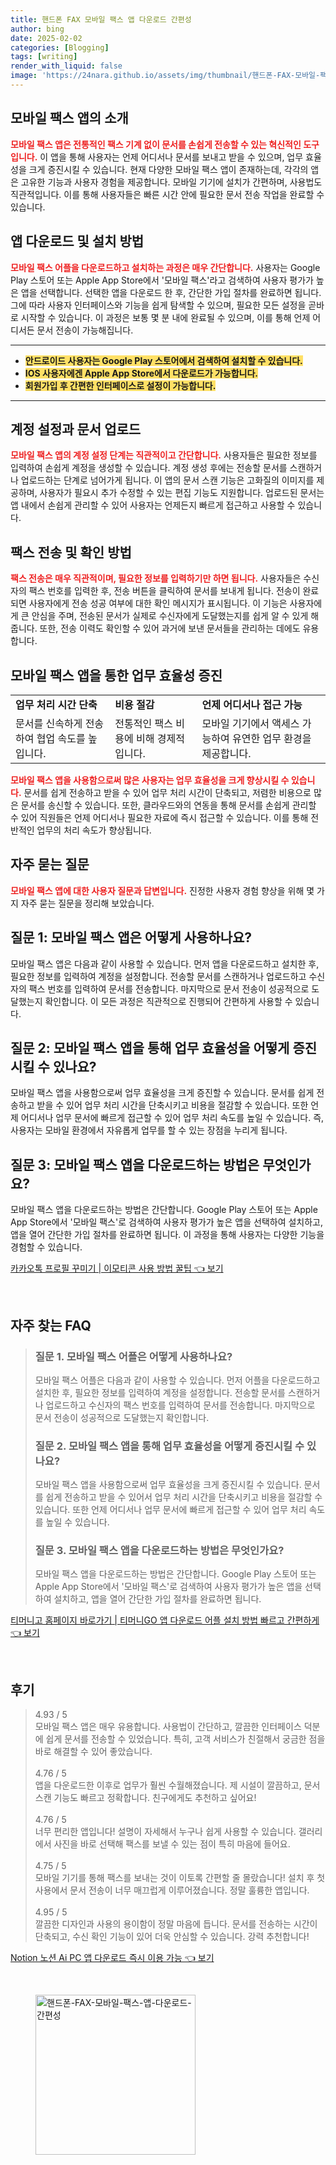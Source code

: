 ```yaml
---
title: 핸드폰 FAX 모바일 팩스 앱 다운로드 간편성
author: bing
date: 2025-02-02
categories: [Blogging]
tags: [writing]
render_with_liquid: false
image: 'https://24nara.github.io/assets/img/thumbnail/핸드폰-FAX-모바일-팩스-앱-다운로드-간편성.webp'
---
```



<h2 id='모바일팩스어플소개'>모바일 팩스 앱의 소개</h2>

<p><b><span style="color: #ee2323;">모바일 팩스 앱은 전통적인 팩스 기계 없이 문서를 손쉽게 전송할 수 있는 혁신적인 도구입니다.</span></b> 이 앱을 통해 사용자는 언제 어디서나 문서를 보내고 받을 수 있으며, 업무 효율성을 크게 증진시킬 수 있습니다. 현재 다양한 모바일 팩스 앱이 존재하는데, 각각의 앱은 고유한 기능과 사용자 경험을 제공합니다. 모바일 기기에 설치가 간편하며, 사용법도 직관적입니다. 이를 통해 사용자들은 빠른 시간 안에 필요한 문서 전송 작업을 완료할 수 있습니다.</p>

<h2 id='앱다운로드및설치'>앱 다운로드 및 설치 방법</h2>

<p><b><span style="color: #ee2323;">모바일 팩스 어플을 다운로드하고 설치하는 과정은 매우 간단합니다.</span></b> 사용자는 Google Play 스토어 또는 Apple App Store에서 '모바일 팩스'라고 검색하여 사용자 평가가 높은 앱을 선택합니다. 선택한 앱을 다운로드 한 후, 간단한 가입 절차를 완료하면 됩니다. 그에 따라 사용자 인터페이스와 기능을 쉽게 탐색할 수 있으며, 필요한 모든 설정을 곧바로 시작할 수 있습니다. 이 과정은 보통 몇 분 내에 완료될 수 있으며, 이를 통해 언제 어디서든 문서 전송이 가능해집니다.</p>

<hr />

<ul>
    <li><b><span style="background-color: #ffe066;">안드로이드 사용자는 Google Play 스토어에서 검색하여 설치할 수 있습니다.</span></b></li>
    <li><b><span style="background-color: #ffe066;">IOS 사용자에겐 Apple App Store에서 다운로드가 가능합니다.</span></b></li>
    <li><b><span style="background-color: #ffe066;">회원가입 후 간편한 인터페이스로 설정이 가능합니다.</span></b></li>
</ul>

<hr />

<h2 id='계정설정과문서업로드'>계정 설정과 문서 업로드</h2>

<p><b><span style="color: #ee2323;">모바일 팩스 앱의 계정 설정 단계는 직관적이고 간단합니다.</span></b> 사용자들은 필요한 정보를 입력하여 손쉽게 계정을 생성할 수 있습니다. 계정 생성 후에는 전송할 문서를 스캔하거나 업로드하는 단계로 넘어가게 됩니다. 이 앱의 문서 스캔 기능은 고화질의 이미지를 제공하며, 사용자가 필요시 추가 수정할 수 있는 편집 기능도 지원합니다. 업로드된 문서는 앱 내에서 손쉽게 관리할 수 있어 사용자는 언제든지 빠르게 접근하고 사용할 수 있습니다.</p>

<h2 id='팩스전송과확인'>팩스 전송 및 확인 방법</h2>

<p><b><span style="color: #ee2323;">팩스 전송은 매우 직관적이며, 필요한 정보를 입력하기만 하면 됩니다.</span></b> 사용자들은 수신자의 팩스 번호를 입력한 후, 전송 버튼을 클릭하여 문서를 보내게 됩니다. 전송이 완료되면 사용자에게 전송 성공 여부에 대한 확인 메시지가 표시됩니다. 이 기능은 사용자에게 큰 안심을 주며, 전송된 문서가 실제로 수신자에게 도달했는지를 쉽게 알 수 있게 해줍니다. 또한, 전송 이력도 확인할 수 있어 과거에 보낸 문서들을 관리하는 데에도 유용합니다.</p>

<h2 id='업무효율성증진'>모바일 팩스 앱을 통한 업무 효율성 증진</h2>

<table>
    <tr>
        <td><b>업무 처리 시간 단축</b></td>
        <td><b>비용 절감</b></td>
        <td><b>언제 어디서나 접근 가능</b></td>
    </tr>
    <tr>
        <td>문서를 신속하게 전송하여 협업 속도를 높입니다.</td>
        <td>전통적인 팩스 비용에 비해 경제적입니다.</td>
        <td>모바일 기기에서 액세스 가능하여 유연한 업무 환경을 제공합니다.</td>
    </tr>
</table>

<p><b><span style="color: #ee2323;">모바일 팩스 앱을 사용함으로써 많은 사용자는 업무 효율성을 크게 향상시킬 수 있습니다.</span></b> 문서를 쉽게 전송하고 받을 수 있어 업무 처리 시간이 단축되고, 저렴한 비용으로 많은 문서를 송신할 수 있습니다. 또한, 클라우드와의 연동을 통해 문서를 손쉽게 관리할 수 있어 직원들은 언제 어디서나 필요한 자료에 즉시 접근할 수 있습니다. 이를 통해 전반적인 업무의 처리 속도가 향상됩니다.</p>

<h2 id='자주묻는질문'>자주 묻는 질문</h2>

<p><b><span style="color: #ee2323;">모바일 팩스 앱에 대한 사용자 질문과 답변입니다.</span></b> 진정한 사용자 경험 향상을 위해 몇 가지 자주 묻는 질문을 정리해 보았습니다.</p>

<h2 id='FAQ질문1'>질문 1: 모바일 팩스 앱은 어떻게 사용하나요?</h2>

<p>모바일 팩스 앱은 다음과 같이 사용할 수 있습니다. 먼저 앱을 다운로드하고 설치한 후, 필요한 정보를 입력하여 계정을 설정합니다. 전송할 문서를 스캔하거나 업로드하고 수신자의 팩스 번호를 입력하여 문서를 전송합니다. 마지막으로 문서 전송이 성공적으로 도달했는지 확인합니다. 이 모든 과정은 직관적으로 진행되어 간편하게 사용할 수 있습니다.</p>

<h2 id='FAQ질문2'>질문 2: 모바일 팩스 앱을 통해 업무 효율성을 어떻게 증진시킬 수 있나요?</h2>

<p>모바일 팩스 앱을 사용함으로써 업무 효율성을 크게 증진할 수 있습니다. 문서를 쉽게 전송하고 받을 수 있어 업무 처리 시간을 단축시키고 비용을 절감할 수 있습니다. 또한 언제 어디서나 업무 문서에 빠르게 접근할 수 있어 업무 처리 속도를 높일 수 있습니다. 즉, 사용자는 모바일 환경에서 자유롭게 업무를 할 수 있는 장점을 누리게 됩니다.</p>

<h2 id='FAQ질문3'>질문 3: 모바일 팩스 앱을 다운로드하는 방법은 무엇인가요?</h2>

<p>모바일 팩스 앱을 다운로드하는 방법은 간단합니다. Google Play 스토어 또는 Apple App Store에서 '모바일 팩스'로 검색하여 사용자 평가가 높은 앱을 선택하여 설치하고, 앱을 열어 간단한 가입 절차를 완료하면 됩니다. 이 과정을 통해 사용자는 다양한 기능을 경험할 수 있습니다.</p>


<p><a class="click-button" title="카카오톡 프로필 꾸미기 | 이모티콘 사용 방법 꿀팁" href="https://24nara.github.io/posts/%EC%B9%B4%EC%B9%B4%EC%98%A4%ED%86%A1-%ED%94%84%EB%A1%9C%ED%95%84-%EA%BE%B8%EB%AF%B8%EA%B8%B0-%EC%9D%B4%EB%AA%A8%ED%8B%B0%EC%BD%98-%EC%82%AC%EC%9A%A9-%EB%B0%A9%EB%B2%95-%EA%BF%80%ED%8C%81/" rel="dofollow">카카오톡 프로필 꾸미기 | 이모티콘 사용 방법 꿀팁 👈 보기</a></p><br>
<h2 id='자주_찾는_FAQ'>자주 찾는 FAQ</h2>
<div itemscope="" itemtype="https://schema.org/FAQPage"> 
<blockquote> 
<div itemscope="" itemprop="mainEntity" itemtype="https://schema.org/Question"> 
<h3 itemprop="name">질문 1. 모바일 팩스 어플은 어떻게 사용하나요?</h3> 
<div itemscope="" itemprop="acceptedAnswer" itemtype="https://schema.org/Answer"> 
<span itemprop="text"> 
<p>모바일 팩스 어플은 다음과 같이 사용할 수 있습니다. 먼저 어플을 다운로드하고 설치한 후, 필요한 정보를 입력하여 계정을 설정합니다. 전송할 문서를 스캔하거나 업로드하고 수신자의 팩스 번호를 입력하여 문서를 전송합니다. 마지막으로 문서 전송이 성공적으로 도달했는지 확인합니다.</p> 
</span> 
</div> 
</div> 
<div itemscope="" itemprop="mainEntity" itemtype="https://schema.org/Question"> 
<h3 itemprop="name">질문 2. 모바일 팩스 앱을 통해 업무 효율성을 어떻게 증진시킬 수 있나요?</h3> 
<div itemscope="" itemprop="acceptedAnswer" itemtype="https://schema.org/Answer"> 
<span itemprop="text"> 
<p>모바일 팩스 앱을 사용함으로써 업무 효율성을 크게 증진시킬 수 있습니다. 문서를 쉽게 전송하고 받을 수 있어서 업무 처리 시간을 단축시키고 비용을 절감할 수 있습니다. 또한 언제 어디서나 업무 문서에 빠르게 접근할 수 있어 업무 처리 속도를 높일 수 있습니다.</p> 
</span> 
</div> 
</div> 
<div itemscope="" itemprop="mainEntity" itemtype="https://schema.org/Question"> 
<h3 itemprop="name">질문 3. 모바일 팩스 앱을 다운로드하는 방법은 무엇인가요?</h3> 
<div itemscope="" itemprop="acceptedAnswer" itemtype="https://schema.org/Answer"> 
<span itemprop="text"> 
<p>모바일 팩스 앱을 다운로드하는 방법은 간단합니다. Google Play 스토어 또는 Apple App Store에서 '모바일 팩스'로 검색하여 사용자 평가가 높은 앱을 선택하여 설치하고, 앱을 열어 간단한 가입 절차를 완료하면 됩니다.</p> 
</span> 
</div> 
</div> 
</blockquote> 
</div>
<p><a class="click-button" title="티머니고 홈페이지 바로가기 | 티머니GO 앱 다운로드 어플 설치 방법 빠르고 간편하게" href="https://24nara.github.io/posts/%ED%8B%B0%EB%A8%B8%EB%8B%88%EA%B3%A0-%ED%99%88%ED%8E%98%EC%9D%B4%EC%A7%80-%EB%B0%94%EB%A1%9C%EA%B0%80%EA%B8%B0-%ED%8B%B0%EB%A8%B8%EB%8B%88GO-%EC%95%B1-%EB%8B%A4%EC%9A%B4%EB%A1%9C%EB%93%9C-%EC%96%B4%ED%94%8C-%EC%84%A4%EC%B9%98-%EB%B0%A9%EB%B2%95-%EB%B9%A0%EB%A5%B4%EA%B3%A0-%EA%B0%84%ED%8E%B8%ED%95%98%EA%B2%8C/" rel="dofollow">티머니고 홈페이지 바로가기 | 티머니GO 앱 다운로드 어플 설치 방법 빠르고 간편하게 👈 보기</a></p><br>
<h2 id='후기'>후기</h2>
<div itemscope itemtype="https://schema.org/Product">
  <blockquote>
  <div itemprop="review" itemscope itemtype="https://schema.org/Review">
      <div itemprop="reviewRating" itemscope itemtype="https://schema.org/Rating"> <span itemprop="ratingValue">4.93</span> / <span itemprop="bestRating">5</span> </div>
      <span itemprop="reviewBody">모바일 팩스 앱은 매우 유용합니다. 사용법이 간단하고, 깔끔한 인터페이스 덕분에 쉽게 문서를 전송할 수 있었습니다. 특히, 고객 서비스가 친절해서 궁금한 점을 바로 해결할 수 있어 좋았습니다.</span>
  </div>
  <br>
  <div itemprop="review" itemscope itemtype="https://schema.org/Review">
      <div itemprop="reviewRating" itemscope itemtype="https://schema.org/Rating"> <span itemprop="ratingValue">4.76</span> / <span itemprop="bestRating">5</span> </div>
      <span itemprop="reviewBody">앱을 다운로드한 이후로 업무가 훨씬 수월해졌습니다. 제 시설이 깔끔하고, 문서 스캔 기능도 빠르고 정확합니다. 친구에게도 추천하고 싶어요!</span>
  </div>
  <br>
  <div itemprop="review" itemscope itemtype="https://schema.org/Review">
      <div itemprop="reviewRating" itemscope itemtype="https://schema.org/Rating"> <span itemprop="ratingValue">4.76</span> / <span itemprop="bestRating">5</span> </div>
      <span itemprop="reviewBody">너무 편리한 앱입니다! 설명이 자세해서 누구나 쉽게 사용할 수 있습니다. 갤러리에서 사진을 바로 선택해 팩스를 보낼 수 있는 점이 특히 마음에 들어요.</span>
  </div>
  <br>
  <div itemprop="review" itemscope itemtype="https://schema.org/Review">
      <div itemprop="reviewRating" itemscope itemtype="https://schema.org/Rating"> <span itemprop="ratingValue">4.75</span> / <span itemprop="bestRating">5</span> </div>
      <span itemprop="reviewBody">모바일 기기를 통해 팩스를 보내는 것이 이토록 간편할 줄 몰랐습니다! 설치 후 첫 사용에서 문서 전송이 너무 매끄럽게 이루어졌습니다. 정말 훌륭한 앱입니다.</span>
  </div>
  <br>
  <div itemprop="review" itemscope itemtype="https://schema.org/Review">
      <div itemprop="reviewRating" itemscope itemtype="https://schema.org/Rating"> <span itemprop="ratingValue">4.95</span> / <span itemprop="bestRating">5</span> </div>
      <span itemprop="reviewBody">깔끔한 디자인과 사용의 용이함이 정말 마음에 듭니다. 문서를 전송하는 시간이 단축되고, 수신 확인 기능이 있어 더욱 안심할 수 있습니다. 강력 추천합니다!</span>
  </div>
  </blockquote>
</div>
<p><a class="click-button" title="Notion 노션 Ai PC 앱 다운로드 즉시 이용 가능" href="https://24nara.github.io/posts/Notion-%EB%85%B8%EC%85%98-Ai-PC-%EC%95%B1-%EB%8B%A4%EC%9A%B4%EB%A1%9C%EB%93%9C-%EC%A6%89%EC%8B%9C-%EC%9D%B4%EC%9A%A9-%EA%B0%80%EB%8A%A5/" rel="dofollow">Notion 노션 Ai PC 앱 다운로드 즉시 이용 가능 👈 보기</a></p><br>
<figure class="image"><img src="https://24nara.github.io/assets/img/thumbnail/핸드폰-FAX-모바일-팩스-앱-다운로드-간편성.webp" alt="핸드폰-FAX-모바일-팩스-앱-다운로드-간편성" width="256" height="256"></figure>